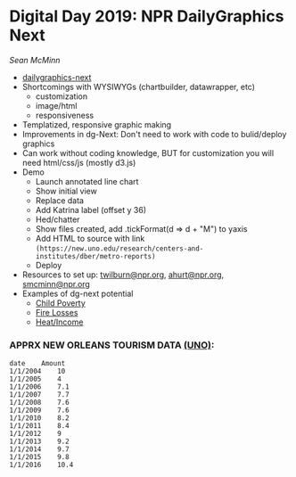 # Digital Day 2019: NPR DailyGraphics Next

_Sean McMinn_

- [dailygraphics-next](https://github.com/nprapps/dailygraphics-next)
- Shortcomings with WYSIWYGs (chartbuilder, datawrapper, etc)
	- customization
	- image/html
	- responsiveness
- Templatized, responsive graphic making
- Improvements in dg-Next: Don't need to work with code to bulid/deploy graphics
- Can work without coding knowledge, BUT for customization you will need html/css/js (mostly d3.js)
- Demo
	- Launch annotated line chart
	- Show initial view
	- Replace data
	- Add Katrina label (offset y 36)
	- Hed/chatter
	- Show files created, add .tickFormat(d => d + "M") to yaxis
	- Add HTML to source with link `(https://new.uno.edu/research/centers-and-institutes/dber/metro-reports)`
	- Deploy
- Resources to set up: twilburn@npr.org, ahurt@npr.org, smcminn@npr.org 
- Examples of dg-next potential
	- [Child Poverty](https://apps.npr.org/dailygraphics/graphics/child-poverty-demos-20190227/preview.html#desktop) 
	- [Fire Losses](https://apps.npr.org/dailygraphics/graphics/cal-fire-insurance-20190417/preview.html#desktop)
	- [Heat/Income](https://apps.npr.org/dailygraphics/graphics/heat-poverty-interactive-20190822/preview.html#desktop)


### APPRX NEW ORLEANS TOURISM DATA [(UNO)](https://new.uno.edu/research/centers-and-institutes/dber/metro-reports):

```
date	Amount
1/1/2004	10
1/1/2005	4
1/1/2006	7.1
1/1/2007	7.7
1/1/2008	7.6
1/1/2009	7.6
1/1/2010	8.2
1/1/2011	8.4
1/1/2012	9
1/1/2013	9.2
1/1/2014	9.7
1/1/2015	9.8
1/1/2016	10.4
```